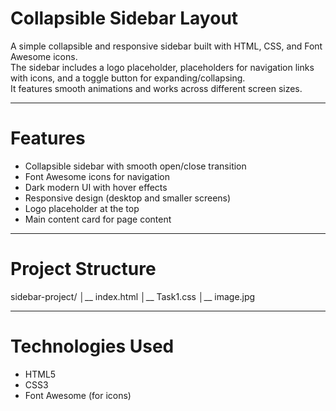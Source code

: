 # Collapsible Sidebar Layout

A simple collapsible and responsive sidebar built with HTML, CSS, and Font Awesome icons.  
The sidebar includes a logo placeholder, placeholders for navigation links with icons, and a toggle button for expanding/collapsing.  
It features smooth animations and works across different screen sizes.

---

# Features

- Collapsible sidebar with smooth open/close transition
- Font Awesome icons for navigation
- Dark modern UI with hover effects
- Responsive design (desktop and smaller screens)
- Logo placeholder at the top
- Main content card for page content

---

# Project Structure

sidebar-project/
│__ index.html 
│__ Task1.css 
│__ image.jpg 

---

# Technologies Used
- HTML5
- CSS3
- Font Awesome (for icons)



